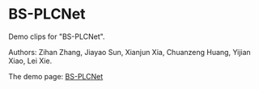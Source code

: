 # BS-PLCNet


Demo clips for "BS-PLCNet".

Authors:
Zihan Zhang, Jiayao Sun, Xianjun Xia, Chuanzeng Huang, Yijian Xiao, Lei Xie.

The demo page: [BS-PLCNet](https://zzhdzdz.github.io/BS-PLCNet/)
